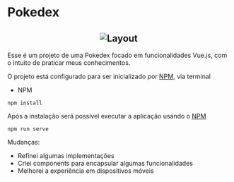 # Pokedex

<h2 align="center">
  <img alt="Layout" title="Layout" src="https://user-images.githubusercontent.com/65673565/163477264-35b6b8c7-33e8-4b34-99cb-a9790ad6d08d.mp4"/>
</h2>


Esse é um projeto de uma Pokedex focado em funcionalidades Vue.js, com o intuito de praticar meus conhecimentos.

O projeto está configurado para ser inicializado por [NPM](https://www.npmjs.com/), via terminal

- NPM

```shell
npm install
```

Após a instalação será possível executar a aplicação usando o [NPM](https://www.npmjs.com/)

```shell
npm run serve
```



Mudanças:

- Refinei algumas implementações
- Criei components para encapsular algumas funcionalidades
- Melhorei a experiência em dispositivos móveis

